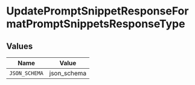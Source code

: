 # UpdatePromptSnippetResponseFormatPromptSnippetsResponseType


## Values

| Name          | Value         |
| ------------- | ------------- |
| `JSON_SCHEMA` | json_schema   |